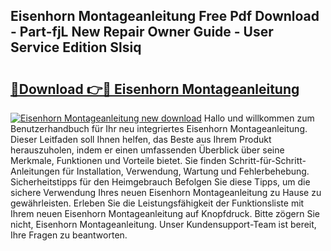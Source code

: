 ## Eisenhorn Montageanleitung Free Pdf Download - Part-fjL New Repair Owner Guide - User Service Edition Slsiq

# <h2><a href="http://df6mma.blite.top/?on=Eisenhorn+Montageanleitung">🔗Download 👉🔴 Eisenhorn Montageanleitung</a></h2>

[![Eisenhorn Montageanleitung new download](https://i.imgur.com/lujVjoI.png)](http://df6mma.blite.top/?on=Eisenhorn+Montageanleitung)
Hallo und willkommen zum Benutzerhandbuch für Ihr neu integriertes Eisenhorn Montageanleitung. Dieser Leitfaden soll Ihnen helfen, das Beste aus Ihrem Produkt herauszuholen, indem er einen umfassenden Überblick über seine Merkmale, Funktionen und Vorteile bietet. Sie finden Schritt-für-Schritt-Anleitungen für Installation, Verwendung, Wartung und Fehlerbehebung. Sicherheitstipps für den Heimgebrauch Befolgen Sie diese Tipps, um die sichere Verwendung Ihres neuen Eisenhorn Montageanleitung zu Hause zu gewährleisten. Erleben Sie die Leistungsfähigkeit der Funktionsliste mit Ihrem neuen Eisenhorn Montageanleitung auf Knopfdruck. Bitte zögern Sie nicht, Eisenhorn Montageanleitung. Unser Kundensupport-Team ist bereit, Ihre Fragen zu beantworten.
